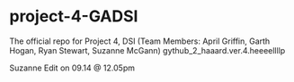 # project-4-GADSI
The official repo for Project 4, DSI (Team Members: April Griffin, Garth Hogan, Ryan Stewart, Suzanne McGann)
gythub_2_haaard.ver.4.heeeellllp

Suzanne Edit on 09.14 @ 12.05pm 
